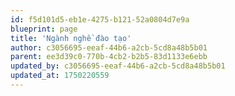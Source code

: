 ```yaml
---
id: f5d101d5-eb1e-4275-b121-52a0804d7e9a
blueprint: page
title: 'Ngành nghề đào tạo'
author: c3056695-eeaf-44b6-a2cb-5cd8a48b5b01
parent: ee3d39c0-770b-4cb2-b2b5-83d1133e6ebb
updated_by: c3056695-eeaf-44b6-a2cb-5cd8a48b5b01
updated_at: 1750220559
---
```

